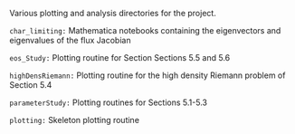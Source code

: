 Various plotting and analysis directories for the project.

`char_limiting:` Mathematica notebooks containing the eigenvectors and eigenvalues of the flux Jacobian

`eos_Study:` Plotting routine for Section Sections 5.5 and 5.6

`highDensRiemann:` Plotting routine for the high density Riemann problem of Section 5.4

`parameterStudy:` Plotting routines for Sections 5.1-5.3

`plotting:` Skeleton plotting routine
